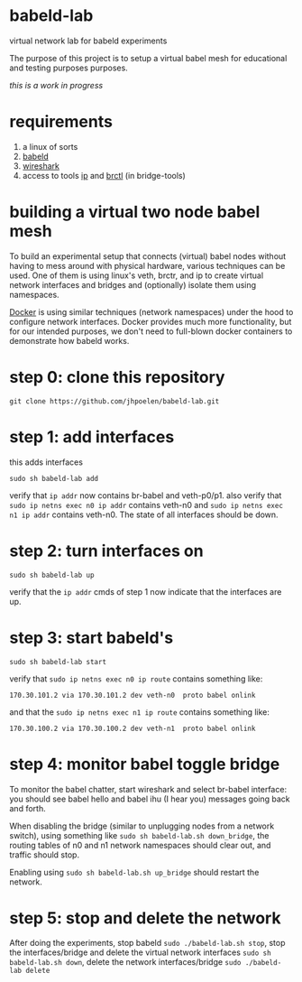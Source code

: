 # babeld-lab
virtual network lab for babeld experiments

The purpose of this project is to setup a virtual babel mesh for educational and testing purposes purposes. 

*this is a work in progress*

# requirements
1. a linux of sorts
2. [babeld](https://github.com/jech/babeld)
3. [wireshark](https://wireshark.org)
4. access to tools [ip](http://man7.org/linux/man-pages/man8/ip.8.html) and [brctl](https://linux.die.net/man/8/brctl) (in bridge-tools) 

# building a virtual two node babel mesh
To build an experimental setup that connects (virtual) babel nodes without having to mess around with physical hardware, various techniques can be used. One of them is using linux's veth, brctr, and ip to create virtual network interfaces and bridges and (optionally) isolate them using namespaces. 

[Docker](https://docker.com) is using similar techniques (network namespaces) under the hood to configure network interfaces. Docker provides much more functionality, but for our intended purposes, we don't need to full-blown docker containers to demonstrate how babeld works.

# step 0: clone this repository

```git clone https://github.com/jhpoelen/babeld-lab.git```

# step 1: add interfaces
this adds interfaces

```
sudo sh babeld-lab add
```
verify that ```ip addr``` now contains br-babel and veth-p0/p1.
also verify that ```sudo ip netns exec n0 ip addr``` contains veth-n0 and ```sudo ip netns exec n1 ip addr``` contains veth-n0. The state of all interfaces should be down.

# step 2: turn interfaces on
```
sudo sh babeld-lab up
```
verify that the ```ip addr``` cmds of step 1 now indicate that the interfaces are up.

# step 3: start babeld's
```
sudo sh babeld-lab start
```
verify that ```sudo ip netns exec n0 ip route``` contains something like:
```
170.30.101.2 via 170.30.101.2 dev veth-n0  proto babel onlink
``` 
and that the ```sudo ip netns exec n1 ip route``` contains something like:
```
170.30.100.2 via 170.30.100.2 dev veth-n1  proto babel onlink 
```

# step 4: monitor babel toggle bridge
To monitor the babel chatter, start wireshark and select br-babel interface: you should see babel hello and babel ihu (I hear you) messages going back and forth.

When disabling the bridge (similar to unplugging nodes from a network switch), using something like ```sudo sh babeld-lab.sh down_bridge```, the routing tables of n0 and n1 network namespaces should clear out, and traffic should stop.

Enabling using ```sudo sh babeld-lab.sh up_bridge``` should restart the network.

# step 5: stop and delete the network 
After doing the experiments, stop babeld ```sudo ./babeld-lab.sh stop```, stop the interfaces/bridge and delete the virtual network interfaces ```sudo sh babeld-lab.sh down```, delete the network interfaces/bridge ```sudo ./babeld-lab delete```


